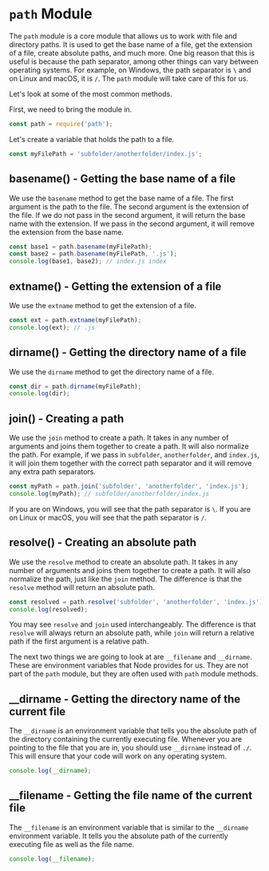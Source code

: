 # `path` Module

The `path` module is a core module that allows us to work with file and directory paths. It is used to get the base name of a file, get the extension of a file, create absolute paths, and much more. One big reason that this is useful is because the path separator, among other things can vary between operating systems. For example, on Windows, the path separator is `\` and on Linux and macOS, it is `/`. The `path` module will take care of this for us.

Let's look at some of the most common methods.

First, we need to bring the module in.

```js
const path = require('path');
```

Let's create a variable that holds the path to a file.

```js
const myFilePath = 'subfolder/anotherfolder/index.js';
```

## basename() - Getting the base name of a file

We use the `basename` method to get the base name of a file. The first argument is the path to the file. The second argument is the extension of the file. If we do not pass in the second argument, it will return the base name with the extension. If we pass in the second argument, it will remove the extension from the base name.

```js
const base1 = path.basename(myFilePath);
const base2 = path.basename(myFilePath, '.js');
console.log(base1, base2); // index.js index
```

## extname() - Getting the extension of a file

We use the `extname` method to get the extension of a file.

```js
const ext = path.extname(myFilePath);
console.log(ext); // .js
```

## dirname() - Getting the directory name of a file

We use the `dirname` method to get the directory name of a file.

```js
const dir = path.dirname(myFilePath);
console.log(dir);
```

## join() - Creating a path

We use the `join` method to create a path. It takes in any number of arguments and joins them together to create a path. It will also normalize the path. For example, if we pass in `subfolder`, `anotherfolder`, and `index.js`, it will join them together with the correct path separator and it will remove any extra path separators.

```js
const myPath = path.join('subfolder', 'anotherfolder', 'index.js');
console.log(myPath); // subfolder/anotherfolder/index.js
```

If you are on Windows, you will see that the path separator is `\`. If you are on Linux or macOS, you will see that the path separator is `/`.

## resolve() - Creating an absolute path

We use the `resolve` method to create an absolute path. It takes in any number of arguments and joins them together to create a path. It will also normalize the path, just like the `join` method. The difference is that the `resolve` method will return an absolute path.

```js
const resolved = path.resolve('subfolder', 'anotherfolder', 'index.js');
console.log(resolved);
```

You may see `resolve` and `join` used interchangeably. The difference is that `resolve` will always return an absolute path, while `join` will return a relative path if the first argument is a relative path.

The next two things we are going to look at are `__filename` and `__dirname`. These are environment variables that Node provides for us. They are not part of the `path` module, but they are often used with `path` module methods.

## \_\_dirname - Getting the directory name of the current file

The `__dirname` is an environment variable that tells you the absolute path of the directory containing the currently executing file. Whenever you are pointing to the file that you are in, you should use `__dirname` instead of `./`. This will ensure that your code will work on any operating system.

```js
console.log(__dirname);
```

## \_\_filename - Getting the file name of the current file

The `__filename` is an environment variable that is similar to the `__dirname` environment variable. It tells you the absolute path of the currently executing file as well as the file name.

```js
console.log(__filename);
```
